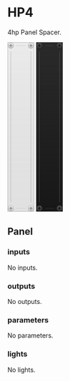 # HP4

4hp Panel Spacer.

<img src="https://raw.githubusercontent.com/StoneyDSP/StoneyVCV/refs/heads/production/res/specs/HP4-light.svg" height="380px" width="60px" alt="HP4 - light theme" />

<img src="https://raw.githubusercontent.com/StoneyDSP/StoneyVCV/refs/heads/production/res/specs/HP4-dark.svg" height="380px" width="60px" alt="HP4 - dark theme" />

## Panel

### inputs

No inputs.

### outputs

No outputs.

### parameters

No parameters.

### lights

No lights.
